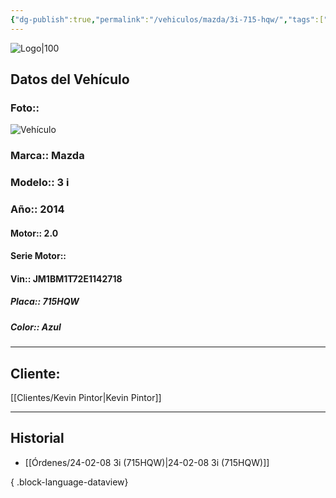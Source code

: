 ```yaml
---
{"dg-publish":true,"permalink":"/vehiculos/mazda/3i-715-hqw/","tags":["Mazda"]}
---
```


![Logo|100](https://lh3.googleusercontent.com/drive-viewer/AEYmBYSpcK6uqBUJHU1Zm8MP7HBK8KT1E9hSR1Ft4JQwDPtpQiFoL4c1ncHqULCwO1olD-1WG5Kk9U-jh7jaZPXfqyxL0-aeRg=s1600)

## Datos del Vehículo 
### Foto:: 
![Vehículo](https://lh3.googleusercontent.com/drive-viewer/AEYmBYQJrLoVkfRswaAUFTVfsP801jPWJuRgnGblUi66acYdP3eZcolOAN1GIa-Av4bV0XI9F_J7hBwgv3N3QU4btYThnDtgbQ=s1600)

### Marca:: Mazda
### Modelo:: 3 i
### Año:: 2014
#### Motor:: 2.0
#### Serie Motor:: 
#### Vin:: JM1BM1T72E1142718
##### Placa:: 715HQW
##### Color:: Azul
---

## Cliente:

[[Clientes/Kevin Pintor\|Kevin Pintor]]

---

## Historial

- [[Órdenes/24-02-08 3i (715HQW)\|24-02-08 3i (715HQW)]]

{ .block-language-dataview} 